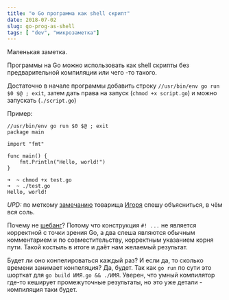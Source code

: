 ```yaml
---
title: "⚙️ Go программа как shell скрипт"
date: 2018-07-02
slug: go-prog-as-shell
tags: [ "dev", "микрозаметка"]
---
```


Маленькая заметка.

Программы на Go можно использовать как shell скрипты без предварительной компиляции или чего -то такого.

Достаточно в начале программы добавить строку `//usr/bin/env go run $0 $@ ; exit`, затем дать права на запуск (`chmod +x script.go`) и можно запускать (`./script.go`)

Пример:

```
//usr/bin/env go run $0 $@ ; exit
package main

import "fmt"

func main() {
	fmt.Println("Hello, world!")
}
```

```
➜  ~ chmod +x test.go
➜  ~ ./test.go
Hello, world!
```

*UPD:* по меткому [замечанию](https://vk.com/wall476865374_36?reply=38) товарища [Игоря](https://vk.com/elwood) спешу объясниться, в чём вся соль.

Почему не [шебанг](https://ru.wikipedia.org/wiki/Шебанг_(Unix))? Потому что конструкция `#! ...` не является корректной с точки зрения Go, а два слеша являются обычным комментарием и по совместительству, корректным указанием корня пути. Такой костыль в итоге и даёт нам желаемый результат.

Будет ли оно конпелироваться каждый раз? И если да, то сколько времени занимает конпеляция? Да, будет. Так как `go run` по сути это шорткат для `go build ИМЯ.go && ./ИМЯ`. Уверен, что умный компилятор где-то кеширует промежуточные результаты, но это уже детали - компиляция таки будет.

